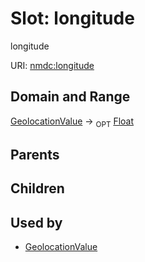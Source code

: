 
# Slot: longitude


longitude

URI: [nmdc:longitude](https://microbiomedata/meta/longitude)

## Domain and Range

[GeolocationValue](GeolocationValue.md) ->  <sub>OPT</sub> [Float](Float.md)

## Parents


## Children


## Used by

 * [GeolocationValue](GeolocationValue.md)
